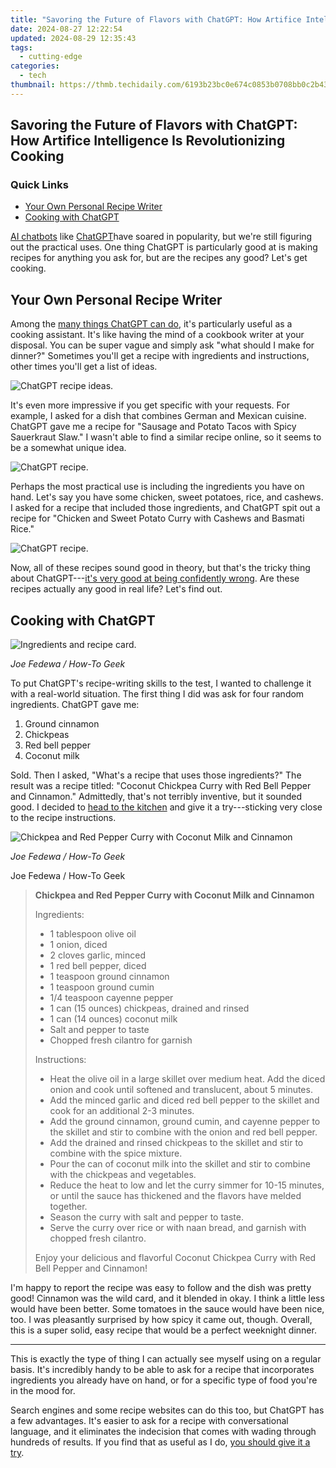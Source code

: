 ```yaml
---
title: "Savoring the Future of Flavors with ChatGPT: How Artifice Intelligence Is Revolutionizing Cooking"
date: 2024-08-27 12:22:54
updated: 2024-08-29 12:35:43
tags:
  - cutting-edge
categories:
  - tech
thumbnail: https://thmb.techidaily.com/6193b23bc0e674c0853b0708bb0c2b43a5237bddcffe969ab0d29845fe4343ae.jpg
---
```


## Savoring the Future of Flavors with ChatGPT: How Artifice Intelligence Is Revolutionizing Cooking

### Quick Links

* [Your Own Personal Recipe Writer](https://extra-tips.techidaily.com/updated-comprehensive-setup-steps-for-wm6/)
* [Cooking with ChatGPT](https://screen-video-capture.techidaily.com/multiplatform-iptv-live-streaming/)

[AI chatbots](https://screen-mirroring-recording.techidaily.com/in-2024-3-must-know-methods-to-record-on-your-ipad/) like [ChatGPT](https://smart-video-editing.techidaily.com/new-how-to-find-free-sites-for-sound-effect-and-add-them-in-final-cut-pro-for-2024/)have soared in popularity, but we're still figuring out the practical uses. One thing ChatGPT is particularly good at is making recipes for anything you ask for, but are the recipes any good? Let's get cooking.

##  Your Own Personal Recipe Writer

 Among the [many things ChatGPT can do](https://facebook-clips.techidaily.com/updated-achieve-higher-interactions-mastering-the-art-of-square-videos-for-2024/), it's particularly useful as a cooking assistant. It's like having the mind of a cookbook writer at your disposal. You can be super vague and simply ask "what should I make for dinner?" Sometimes you'll get a recipe with ingredients and instructions, other times you'll get a list of ideas.

![ChatGPT recipe ideas.](https://static1.howtogeekimages.com/wordpress/wp-content/uploads/2023/03/2023-03-16_16-14-08.jpg) 

 It's even more impressive if you get specific with your requests. For example, I asked for a dish that combines German and Mexican cuisine. ChatGPT gave me a recipe for "Sausage and Potato Tacos with Spicy Sauerkraut Slaw." I wasn't able to find a similar recipe online, so it seems to be a somewhat unique idea.

![ChatGPT recipe.](https://static1.howtogeekimages.com/wordpress/wp-content/uploads/2023/03/2023-03-16_16-20-15.jpg) 

 Perhaps the most practical use is including the ingredients you have on hand. Let's say you have some chicken, sweet potatoes, rice, and cashews. I asked for a recipe that included those ingredients, and ChatGPT spit out a recipe for "Chicken and Sweet Potato Curry with Cashews and Basmati Rice."

![ChatGPT recipe.](https://static1.howtogeekimages.com/wordpress/wp-content/uploads/2023/03/2023-03-16_16-25-06.jpg) 

 Now, all of these recipes sound good in theory, but that's the tricky thing about ChatGPT---[it's very good at being confidently wrong](https://youtube-help.techidaily.com/free-method-to-record-your-youtube-watching-experience-for-2024/). Are these recipes actually any good in real life? Let's find out.

##  Cooking with ChatGPT

![Ingredients and recipe card.](https://static1.howtogeekimages.com/wordpress/wp-content/uploads/2023/03/PXL_20230320_142325130.PORTRAIT.jpg) 

_Joe Fedewa / How-To Geek_

 To put ChatGPT's recipe-writing skills to the test, I wanted to challenge it with a real-world situation. The first thing I did was ask for four random ingredients. ChatGPT gave me:

1. Ground cinnamon
2. Chickpeas
3. Red bell pepper
4. Coconut milk

 Sold. Then I asked, "What's a recipe that uses those ingredients?" The result was a recipe titled: "Coconut Chickpea Curry with Red Bell Pepper and Cinnamon." Admittedly, that's not terribly inventive, but it sounded good. I decided to [head to the kitchen](https://facebook-video-content.techidaily.com/new-facebook-videos-vertical-or-horizontal-in-2024/) and give it a try---sticking very close to the recipe instructions.

![Chickpea and Red Pepper Curry with Coconut Milk and Cinnamon](https://static1.howtogeekimages.com/wordpress/wp-content/uploads/2023/03/PXL_20230320_150635239.jpg) 

_Joe Fedewa / How-To Geek_

 Joe Fedewa / How-To Geek

> **Chickpea and Red Pepper Curry with Coconut Milk and Cinnamon** 
> 
> Ingredients:
> 
> * 1 tablespoon olive oil
> * 1 onion, diced
> * 2 cloves garlic, minced
> * 1 red bell pepper, diced
> * 1 teaspoon ground cinnamon
> * 1 teaspoon ground cumin
> * 1/4 teaspoon cayenne pepper
> * 1 can (15 ounces) chickpeas, drained and rinsed
> * 1 can (14 ounces) coconut milk
> * Salt and pepper to taste
> * Chopped fresh cilantro for garnish
> 
> Instructions:
> 
> * Heat the olive oil in a large skillet over medium heat. Add the diced onion and cook until softened and translucent, about 5 minutes.
> * Add the minced garlic and diced red bell pepper to the skillet and cook for an additional 2-3 minutes.
> * Add the ground cinnamon, ground cumin, and cayenne pepper to the skillet and stir to combine with the onion and red bell pepper.
> * Add the drained and rinsed chickpeas to the skillet and stir to combine with the spice mixture.
> * Pour the can of coconut milk into the skillet and stir to combine with the chickpeas and vegetables.
> * Reduce the heat to low and let the curry simmer for 10-15 minutes, or until the sauce has thickened and the flavors have melded together.
> * Season the curry with salt and pepper to taste.
> * Serve the curry over rice or with naan bread, and garnish with chopped fresh cilantro.
> 
> Enjoy your delicious and flavorful Coconut Chickpea Curry with Red Bell Pepper and Cinnamon!

 I'm happy to report the recipe was easy to follow and the dish was pretty good! Cinnamon was the wild card, and it blended in okay. I think a little less would have been better. Some tomatoes in the sauce would have been nice, too. I was pleasantly surprised by how spicy it came out, though. Overall, this is a super solid, easy recipe that would be a perfect weeknight dinner.

---

 This is exactly the type of thing I can actually see myself using on a regular basis. It's incredibly handy to be able to ask for a recipe that incorporates ingredients you already have on hand, or for a specific type of food you're in the mood for.

 Search engines and some recipe websites can do this too, but ChatGPT has a few advantages. It's easier to ask for a recipe with conversational language, and it eliminates the indecision that comes with wading through hundreds of results. If you find that as useful as I do, [you should give it a try](https://extra-resources.techidaily.com/new-capture-clarity-editing-insights-for-professional-results/).

<ins class="adsbygoogle"
     style="display:block"
     data-ad-format="autorelaxed"
     data-ad-client="ca-pub-7571918770474297"
     data-ad-slot="1223367746"></ins>



<ins class="adsbygoogle"
     style="display:block"
     data-ad-client="ca-pub-7571918770474297"
     data-ad-slot="8358498916"
     data-ad-format="auto"
     data-full-width-responsive="true"></ins>
